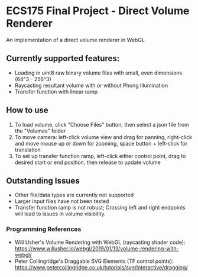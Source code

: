 # ECS175 Final Project - Direct Volume Renderer

An implementation of a direct volume renderer in WebGL

## Currently supported features:
* Loading in uint8 raw binary volume files with small, even dimensions (64^3 - 256^3)
* Raycasting resultant volume with or without Phong Illumination
* Transfer function with linear ramp

## How to use
1. To load volume, click "Choose Files" button, then select a json file from the "Volumes" folder
2. To move camera: left-click volume view and drag for panning, right-click and move mouse up or down for zooming, space button + left-click for translation
3. To set up transfer function ramp, left-click either control point, drag to desired start or end position, then release to update volume

## Outstanding Issues
* Other file/data types are currently not supported
* Larger input files have not been tested
* Transfer function ramp is not robust; Crossing left and right endpoints will lead to issues in volume visibility. 

### Programming References
* Will Usher's Volume Rendering with WebGL (raycasting shader code): https://www.willusher.io/webgl/2019/01/13/volume-rendering-with-webgl/
* Peter Collingridge's Draggable SVG Elements (TF control points): https://www.petercollingridge.co.uk/tutorials/svg/interactive/dragging/
